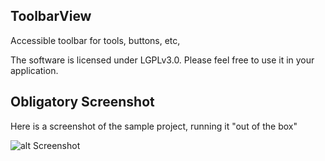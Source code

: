 ## ToolbarView

Accessible toolbar for tools, buttons, etc, 

The software is licensed under LGPLv3.0. Please feel free to use it in your application.

## Obligatory Screenshot

Here is a screenshot of the sample project, running it "out of the box"

![alt Screenshot](http://www.schazm.com/resources/ToolbarView.png "Screenshot")


